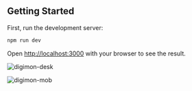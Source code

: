 

## Getting Started

First, run the development server:

```bash
npm run dev

```

Open [http://localhost:3000](http://localhost:3000) with your browser to see the result.

![digimon-desk](https://github.com/nicod12/blog-app/assets/85652867/25a92a8a-b43a-4f60-a539-c6d715bd941c)

![digimon-mob](https://github.com/nicod12/blog-app/assets/85652867/cf2b93fb-7db1-4488-b5e4-2e57588be3cd)
